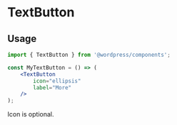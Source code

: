 # TextButton

## Usage

```jsx
import { TextButton } from '@wordpress/components';

const MyTextButton = () => (
	<TextButton
		icon="ellipsis"
		label="More"
	/>
);
```

Icon is optional.
